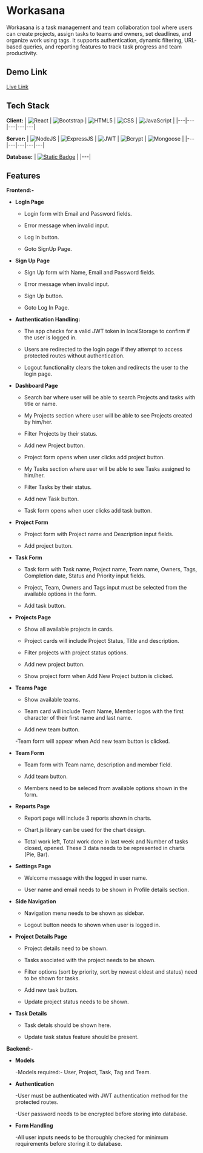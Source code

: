 
# Workasana

Workasana is a task management and team collaboration tool where users can create projects, assign tasks to teams and owners, set deadlines, and organize work using tags. It supports authentication, dynamic filtering, URL-based queries, and reporting features to track task progress and team productivity.

## Demo Link
[Live Link](https://tourmaline-parfait-029397.netlify.app)


## Tech Stack

**Client:**
| ![React](https://img.shields.io/badge/React-212121?logo=react&labelColor=black) | ![Bootstrap](https://img.shields.io/badge/Bootstrap-212121?logo=bootstrap&labelColor=white) | ![HTML5](https://img.shields.io/badge/HTML-212121?logo=html5&labelColor=white) | ![CSS](https://img.shields.io/badge/CSS-212121?logo=css3&labelColor=grey) | ![JavaScript](https://img.shields.io/badge/JavaScript-212121?logo=javascript&labelColor=grey) |
|---|---|---|---|---|

**Server:**
| ![NodeJS](https://img.shields.io/badge/NodeJS-212121?logo=nodedotjs&labelColor=grey) | ![ExpressJS](https://img.shields.io/badge/ExpressJS-212121?logo=express&labelColor=grey) | ![JWT](https://img.shields.io/badge/JWT-212121?logo=auth0&labelColor=white) | ![Bcrypt](https://img.shields.io/badge/Bcrypt-212121?logo=cryptpad&labelColor=whiblablackckte) | ![Mongoose](https://img.shields.io/badge/Mongoose-212121?logo=mongoose&labelColor=black)  |
|---|---|---|---|---|


**Database:**
| [![Static Badge](https://img.shields.io/badge/MongoDB-212121?logo=mongodb&labelColor=grey)](#) |
|---|



## Features

**Frontend:-**

- **LogIn Page**

    - Login form with Email and Password fields.

    - Error message when invalid input.

    - Log In button.

    - Goto SignUp Page.
- **Sign Up Page**

    - Sign Up  form with Name, Email and Password fields.

    - Error message when invalid input.

    - Sign Up button.

    - Goto Log In Page.

- **Authentication Handling:**

    - The app checks for a valid JWT token in localStorage to confirm if the user is logged in.

    - Users are redirected to the login page if they attempt to access protected routes without authentication.

    - Logout functionality clears the token and redirects the user to the login page.
    
- **Dashboard Page**

    - Search bar where user will be able to search Projects and tasks with title or name.

    - My Projects section where user will be able to see Projects created by him/her.

    - Filter Projects by their status.

    - Add new Project button.

    - Project form opens when user clicks add project button.

    - My Tasks section where user will be able to see Tasks assigned to him/her.

    - Filter Tasks by their status.

    - Add new Task button.

    - Task form opens when user clicks add task button.

- **Project Form**

    - Project form with Project name and Description input fields.

    - Add project button.

- **Task Form**

    - Task form with Task name, Project name, Team name, Owners, Tags, Completion date, Status and Priority input fields.

    - Project, Team, Owners and Tags input must be selected from the available options in the form.

    - Add task button.

- **Projects Page**

    - Show all available projects in cards.

    - Project cards will include Project Status, Title and description.

    - Filter projects with project status options. 

    - Add new project button.

    - Show project form when Add New Project button is clicked.

- **Teams Page**

    - Show available teams.

    - Team card will include Team Name, Member logos with the first character of their first name and last name.

    - Add new team button.

    -Team form will appear when Add new team button is clicked.

-  **Team Form**

    - Team form with Team name, description and member field.

    - Add team button.

    - Members need to be seleced from available options shown in the form.

-  **Reports Page**

    - Report page will include 3 reports shown in charts.

    - Chart.js library can be used for the chart design.

    - Total work left, Total work done in last week and Number of tasks closed, opened. These 3 data needs to be represented in charts (Pie, Bar).

-  **Settings Page**

    - Welcome message with the logged in user name.

    - User name and email needs to be shown in Profile details section.

-  **Side Navigation**

    - Navigation menu needs to be shown as sidebar.

    - Logout button needs to shown when user is logged in.

-  **Project Details Page**

    - Project details need to be shown.

    - Tasks asociated with the project needs to be shown.

    - Filter options (sort by priority, sort by newest oldest and status) need to be shown for tasks.

    - Add new task button.

    - Update project status needs to be shown.

-  **Task Details**

    - Task detals should be shown here.

    - Update task status feature should be present.

**Backend:-**

-  **Models**

    -Models required:- User, Project, Task, Tag and Team.

-  **Authentication**

    -User must be authenticated with JWT authentication method for the protected routes.

    -User password needs to be encrypted before storing into database.

-  **Form Handling**

    -All user inputs needs to be thoroughly checked for minimum requirements before storing it to database.
